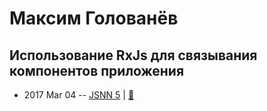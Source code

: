 # Максим Голованёв

## Использование RxJs для связывания компонентов приложения
- 2017 Mar 04 -- [JSNN 5](https://www.youtube.com/watch?v=UcULWX_vleI)  | [:notebook:](https://amayun.github.io/rxjs/)  
